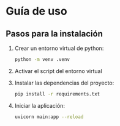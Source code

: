 # Guía de uso

## Pasos para la instalación

1. Crear un entorno virtual de python:

    ```bash
    python -m venv .venv
    ```

2. Activar el script del entorno virtual

3. Instalar las dependencias del proyecto:

    ```bash
    pip install -r requirements.txt
    ```

4. Iniciar la aplicación:

    ```bash
    uvicorn main:app --reload
    ```
